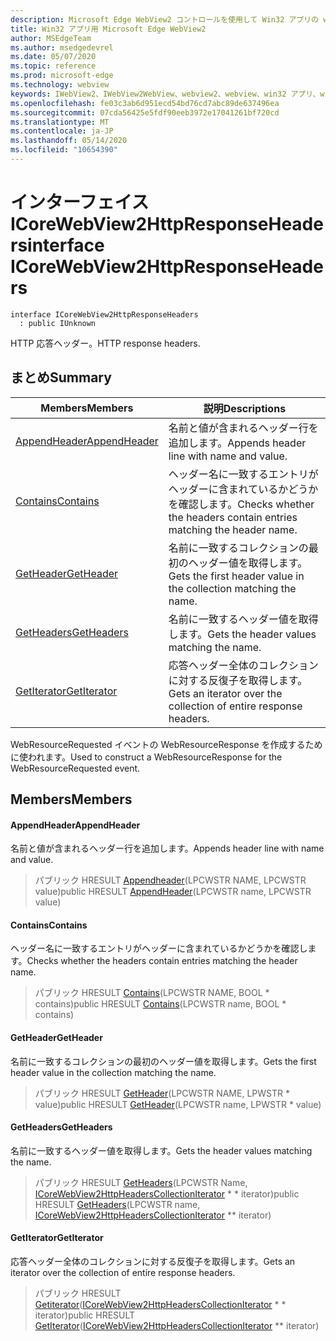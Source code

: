```yaml
---
description: Microsoft Edge WebView2 コントロールを使用して Win32 アプリの web コンテンツをホストする
title: Win32 アプリ用 Microsoft Edge WebView2
author: MSEdgeTeam
ms.author: msedgedevrel
ms.date: 05/07/2020
ms.topic: reference
ms.prod: microsoft-edge
ms.technology: webview
keywords: IWebView2、IWebView2WebView、webview2、webview、win32 アプリ、win32、edge、ICoreWebView2、ICoreWebView2Controller、browser control、edge html
ms.openlocfilehash: fe03c3ab6d951ecd54bd76cd7abc89de637496ea
ms.sourcegitcommit: 07cda56425e5fdf90eeb3972e17041261bf720cd
ms.translationtype: MT
ms.contentlocale: ja-JP
ms.lasthandoff: 05/14/2020
ms.locfileid: "10654390"
---
```

# <span data-ttu-id="54eac-104">インターフェイス ICoreWebView2HttpResponseHeaders</span><span class="sxs-lookup"><span data-stu-id="54eac-104">interface ICoreWebView2HttpResponseHeaders</span></span> 

```
interface ICoreWebView2HttpResponseHeaders
  : public IUnknown
```

<span data-ttu-id="54eac-105">HTTP 応答ヘッダー。</span><span class="sxs-lookup"><span data-stu-id="54eac-105">HTTP response headers.</span></span>

## <span data-ttu-id="54eac-106">まとめ</span><span class="sxs-lookup"><span data-stu-id="54eac-106">Summary</span></span>

 <span data-ttu-id="54eac-107">Members</span><span class="sxs-lookup"><span data-stu-id="54eac-107">Members</span></span>                        | <span data-ttu-id="54eac-108">説明</span><span class="sxs-lookup"><span data-stu-id="54eac-108">Descriptions</span></span>
--------------------------------|---------------------------------------------
[<span data-ttu-id="54eac-109">AppendHeader</span><span class="sxs-lookup"><span data-stu-id="54eac-109">AppendHeader</span></span>](#appendheader) | <span data-ttu-id="54eac-110">名前と値が含まれるヘッダー行を追加します。</span><span class="sxs-lookup"><span data-stu-id="54eac-110">Appends header line with name and value.</span></span>
[<span data-ttu-id="54eac-111">Contains</span><span class="sxs-lookup"><span data-stu-id="54eac-111">Contains</span></span>](#contains) | <span data-ttu-id="54eac-112">ヘッダー名に一致するエントリがヘッダーに含まれているかどうかを確認します。</span><span class="sxs-lookup"><span data-stu-id="54eac-112">Checks whether the headers contain entries matching the header name.</span></span>
[<span data-ttu-id="54eac-113">GetHeader</span><span class="sxs-lookup"><span data-stu-id="54eac-113">GetHeader</span></span>](#getheader) | <span data-ttu-id="54eac-114">名前に一致するコレクションの最初のヘッダー値を取得します。</span><span class="sxs-lookup"><span data-stu-id="54eac-114">Gets the first header value in the collection matching the name.</span></span>
[<span data-ttu-id="54eac-115">GetHeaders</span><span class="sxs-lookup"><span data-stu-id="54eac-115">GetHeaders</span></span>](#getheaders) | <span data-ttu-id="54eac-116">名前に一致するヘッダー値を取得します。</span><span class="sxs-lookup"><span data-stu-id="54eac-116">Gets the header values matching the name.</span></span>
[<span data-ttu-id="54eac-117">GetIterator</span><span class="sxs-lookup"><span data-stu-id="54eac-117">GetIterator</span></span>](#getiterator) | <span data-ttu-id="54eac-118">応答ヘッダー全体のコレクションに対する反復子を取得します。</span><span class="sxs-lookup"><span data-stu-id="54eac-118">Gets an iterator over the collection of entire response headers.</span></span>

<span data-ttu-id="54eac-119">WebResourceRequested イベントの WebResourceResponse を作成するために使われます。</span><span class="sxs-lookup"><span data-stu-id="54eac-119">Used to construct a WebResourceResponse for the WebResourceRequested event.</span></span>

## <span data-ttu-id="54eac-120">Members</span><span class="sxs-lookup"><span data-stu-id="54eac-120">Members</span></span>

#### <span data-ttu-id="54eac-121">AppendHeader</span><span class="sxs-lookup"><span data-stu-id="54eac-121">AppendHeader</span></span> 

<span data-ttu-id="54eac-122">名前と値が含まれるヘッダー行を追加します。</span><span class="sxs-lookup"><span data-stu-id="54eac-122">Appends header line with name and value.</span></span>

> <span data-ttu-id="54eac-123">パブリック HRESULT [Appendheader](#appendheader)(LPCWSTR NAME, LPCWSTR value)</span><span class="sxs-lookup"><span data-stu-id="54eac-123">public HRESULT [AppendHeader](#appendheader)(LPCWSTR name, LPCWSTR value)</span></span>

#### <span data-ttu-id="54eac-124">Contains</span><span class="sxs-lookup"><span data-stu-id="54eac-124">Contains</span></span> 

<span data-ttu-id="54eac-125">ヘッダー名に一致するエントリがヘッダーに含まれているかどうかを確認します。</span><span class="sxs-lookup"><span data-stu-id="54eac-125">Checks whether the headers contain entries matching the header name.</span></span>

> <span data-ttu-id="54eac-126">パブリック HRESULT [Contains](#contains)(LPCWSTR NAME, BOOL \* contains)</span><span class="sxs-lookup"><span data-stu-id="54eac-126">public HRESULT [Contains](#contains)(LPCWSTR name, BOOL \* contains)</span></span>

#### <span data-ttu-id="54eac-127">GetHeader</span><span class="sxs-lookup"><span data-stu-id="54eac-127">GetHeader</span></span> 

<span data-ttu-id="54eac-128">名前に一致するコレクションの最初のヘッダー値を取得します。</span><span class="sxs-lookup"><span data-stu-id="54eac-128">Gets the first header value in the collection matching the name.</span></span>

> <span data-ttu-id="54eac-129">パブリック HRESULT [GetHeader](#getheader)(LPCWSTR NAME, LPWSTR \* value)</span><span class="sxs-lookup"><span data-stu-id="54eac-129">public HRESULT [GetHeader](#getheader)(LPCWSTR name, LPWSTR \* value)</span></span>

#### <span data-ttu-id="54eac-130">GetHeaders</span><span class="sxs-lookup"><span data-stu-id="54eac-130">GetHeaders</span></span> 

<span data-ttu-id="54eac-131">名前に一致するヘッダー値を取得します。</span><span class="sxs-lookup"><span data-stu-id="54eac-131">Gets the header values matching the name.</span></span>

> <span data-ttu-id="54eac-132">パブリック HRESULT [GetHeaders](#getheaders)(LPCWSTR Name, [ICoreWebView2HttpHeadersCollectionIterator](icorewebview2httpheaderscollectioniterator.md) \* \* iterator)</span><span class="sxs-lookup"><span data-stu-id="54eac-132">public HRESULT [GetHeaders](#getheaders)(LPCWSTR name, [ICoreWebView2HttpHeadersCollectionIterator](icorewebview2httpheaderscollectioniterator.md) \*\* iterator)</span></span>

#### <span data-ttu-id="54eac-133">GetIterator</span><span class="sxs-lookup"><span data-stu-id="54eac-133">GetIterator</span></span> 

<span data-ttu-id="54eac-134">応答ヘッダー全体のコレクションに対する反復子を取得します。</span><span class="sxs-lookup"><span data-stu-id="54eac-134">Gets an iterator over the collection of entire response headers.</span></span>

> <span data-ttu-id="54eac-135">パブリック HRESULT [Getiterator](#getiterator)([ICoreWebView2HttpHeadersCollectionIterator](icorewebview2httpheaderscollectioniterator.md) \* \* iterator)</span><span class="sxs-lookup"><span data-stu-id="54eac-135">public HRESULT [GetIterator](#getiterator)([ICoreWebView2HttpHeadersCollectionIterator](icorewebview2httpheaderscollectioniterator.md) \*\* iterator)</span></span>

